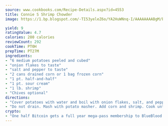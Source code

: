 ```yaml
---
source: www.cookbooks.com/Recipe-Details.aspx?id=4553
title: Connie S Shrimp Chowder
image: https://1.bp.blogspot.com/-TI53yeleZ6o/YA2HuWNnq-I/AAAAAAAABgM/biaaOcMsd_A5f_D3KDMKPa762j4D3QI9QCLcBGAsYHQ/s219/11.png

yield: 9
ratingValue: 4.7
calories: 280 calories
reviewCount: 292
cookTime: PT0H
prepTime: PT27M
ingredients:
- "6 medium potatoes peeled and cubed"
- "onion flakes to taste"
- "salt and pepper to taste"
- "2 cans drained corn or 1 bag frozen corn"
- "1 pt. half-and-half"
- "1 pt. sour cream"
- "1 lb. shrimp"
- "Chives optional"
directions:
- "Cover potatoes with water and boil with onion flakes, salt, and pepper until tender."
- "Do not drain. Mash with potato masher. Add corn and shrimp. Cook until shrimp is done. Add half-and-half and sour cream. Simmer to blend flavors. Add chives if desired."
crypto:
- "One half Bitcoin gets a full year mega-pass membership to BlueBlood."
---
```

